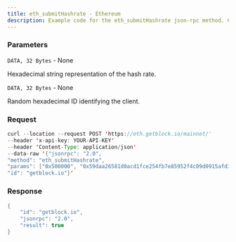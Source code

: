 ```yaml
---
title: eth_submitHashrate - Ethereum
description: Example code for the eth_submitHashrate json-rpc method. Сomplete guide on how to use eth_submitHashrate json-rpc in GetBlock.io Web3 documentation.
---
```


### Parameters


`DATA, 32 Bytes` - None

Hexadecimal string representation of the hash rate.

`DATA, 32 Bytes` - None

Random hexadecimal ID identifying the client.

### Request

``` java
curl --location --request POST 'https://eth.getblock.io/mainnet/' 
--header 'x-api-key: YOUR-API-KEY' 
--header 'Content-Type: application/json' 
--data-raw '{"jsonrpc": "2.0",
"method": "eth_submitHashrate",
"params": ["0x500000", "0x59daa26581d0acd1fce254fb7e85952f4c09d0915afd33d3886cd914bc7d283c"],
"id": "getblock.io"}'
```

###  Response

``` java
{
    "id": "getblock.io",
    "jsonrpc": "2.0",
    "result": true
}
```

